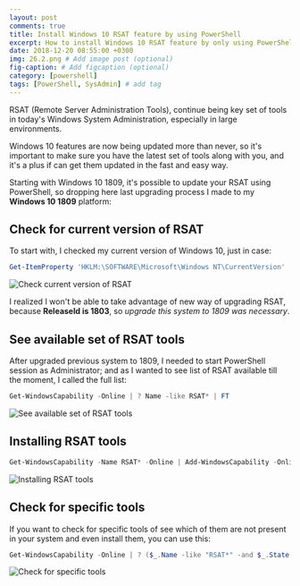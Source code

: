 ```yaml
---
layout: post
comments: true
title: Install Windows 10 RSAT feature by using PowerShell
excerpt: How to install Windows 10 RSAT feature by only using PowerShell
date: 2018-12-20 08:55:00 +0300
img: 26.2.png # Add image post (optional)
fig-caption: # Add figcaption (optional)
category: [powershell]
tags: [PowerShell, SysAdmin] # add tag
---
```


RSAT (Remote Server Administration Tools), continue being key set of tools in today's Windows System Administration, especially in large environments.

Windows 10 features are now being updated more than never, so it's important to make sure you have the latest set of tools along with you, and it's a plus if can get them updated in the fast and easy way.

Starting with Windows 10 1809, it's possible to update your RSAT using PowerShell, so dropping here last upgrading process I made to my **Windows 10 1809** platform:

## Check for current version of RSAT
To start with, I checked my current version of Windows 10, just in case:

```powershell
Get-ItemProperty 'HKLM:\SOFTWARE\Microsoft\Windows NT\CurrentVersion' | Select ProductName, ReleaseID, CurrentBuild, UBR
```

![Check current version of RSAT]({{site.baseurl}}/assets/img/26.1.png)

I realized I won't be able to take advantage of new way of upgrading RSAT, because **ReleaseId is 1803**, so *upgrade this system to 1809 was necessary*.

## See available set of RSAT tools
After upgraded previous system to 1809, I needed to start PowerShell session as Administrator; and as I wanted to see list of RSAT available till the moment, I called the full list:

```powershell
Get-WindowsCapability -Online | ? Name -like RSAT* | FT
```

![See available set of RSAT tools]({{site.baseurl}}/assets/img/26.2.png)


## Installing RSAT tools

```powershell
Get-WindowsCapability -Name RSAT* -Online | Add-WindowsCapability -Online
```

![Installing RSAT tools]({{site.baseurl}}/assets/img/26.3.png)

## Check for specific tools

If you want to check for specific tools of see which of them are not present in your system and even install them, you can use this:
```powershell
Get-WindowsCapability -Online | ? ($_.Name -like "RSAT*" -and $_.State -eq "NotPresent"} | Add-WindowsCapability -Online
```

![Check for specific tools]({{site.baseurl}}/assets/img/26.4.png)
